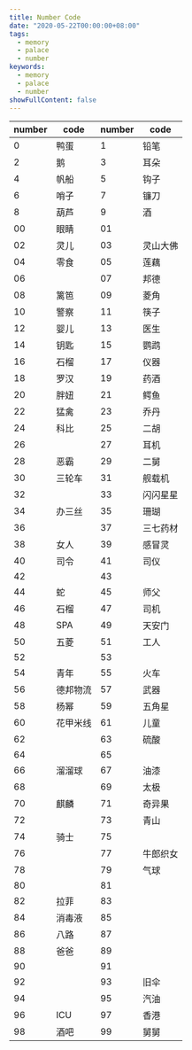 ```yaml
---
title: Number Code
date: "2020-05-22T00:00:00+08:00"
tags: 
  - memory
  - palace
  - number
keywords: 
  - memory
  - palace
  - number
showFullContent: false
---
```


| number | code | number | code |
| ------ | ---- | ------ | ---- |
| 0  | 鸭蛋 | 1 | 铅笔 |
| 2  | 鹅   | 3 | 耳朵  |
| 4  | 帆船 | 5 | 钩子 |
| 6  | 哨子 | 7 | 镰刀 |
| 8  | 葫芦 | 9 | 酒 |
| 00 | 眼睛 | 01 |  |
| 02 | 灵儿 | 03 | 灵山大佛 |
| 04 | 零食 | 05 | 莲藕 |
| 06 |  | 07 | 邦德 |
| 08 | 篱笆 | 09 | 菱角 |
| 10 | 警察 | 11 | 筷子 |
| 12 | 婴儿 | 13 | 医生 |
| 14 | 钥匙 | 15 | 鹦鹉 |
| 16 | 石榴 | 17 | 仪器 |
| 18 | 罗汉 | 19 | 药酒 |
| 20 | 胖妞 | 21 | 鳄鱼 |
| 22 | 猛禽 | 23 | 乔丹 |
| 24 | 科比 | 25 | 二胡 |
| 26 |  | 27 | 耳机 |
| 28 | 恶霸 | 29 | 二舅 |
| 30 | 三轮车 | 31 | 舰载机 |
| 32 |  | 33 | 闪闪星星 |
| 34 | 办三丝 | 35 | 珊瑚 |
| 36 |  | 37 | 三七药材 |
| 38 | 女人 | 39 | 感冒灵 |
| 40 | 司令 | 41 | 司仪 |
| 42 |  | 43 |  |
| 44 | 蛇 | 45 | 师父 |
| 46 | 石榴 | 47 | 司机 |
| 48 | SPA | 49 | 天安门 |
| 50 | 五菱 | 51 | 工人 |
| 52 |  | 53 |  |
| 54 | 青年 | 55 | 火车 |
| 56 | 德邦物流 | 57 | 武器 |
| 58 | 杨幂 | 59 | 五角星 |
| 60 | 花甲米线 | 61 | 儿童 |
| 62 |  | 63 | 硫酸 |
| 64 |  | 65 |  |
| 66 | 溜溜球 | 67 | 油漆 |
| 68 |  | 69 | 太极 |
| 70 | 麒麟 | 71 | 奇异果 |
| 72 |  | 73 | 青山 |
| 74 | 骑士 | 75 |  |
| 76 |  | 77 | 牛郎织女 |
| 78 |  | 79 | 气球 |
| 80 |  | 81 |  |
| 82 | 拉菲 | 83 |  |
| 84 | 消毒液 | 85 |  |
| 86 | 八路 | 87 |  |
| 88 | 爸爸 | 89 |  |
| 90 |  | 91 |  |
| 92 |  | 93 | 旧伞 |
| 94 |  | 95 | 汽油 |
| 96 | ICU | 97 | 香港 |
| 98 | 酒吧 | 99 | 舅舅 |
